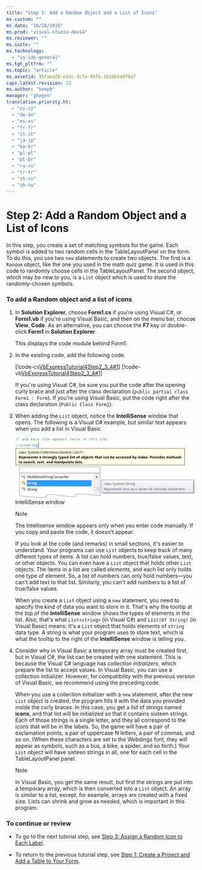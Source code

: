 ```yaml
---
title: "Step 2: Add a Random Object and a List of Icons"
ms.custom: ""
ms.date: "10/28/2016"
ms.prod: "visual-studio-dev14"
ms.reviewer: ""
ms.suite: ""
ms.technology: 
  - "vs-ide-general"
ms.tgt_pltfrm: ""
ms.topic: "article"
ms.assetid: 95faea28-eddc-4cfa-95fb-3b34b5a976d7
caps.latest.revision: 22
ms.author: "kempb"
manager: "ghogen"
translation.priority.ht: 
  - "cs-cz"
  - "de-de"
  - "es-es"
  - "fr-fr"
  - "it-it"
  - "ja-jp"
  - "ko-kr"
  - "pl-pl"
  - "pt-br"
  - "ru-ru"
  - "tr-tr"
  - "zh-cn"
  - "zh-tw"
---
```

# Step 2: Add a Random Object and a List of Icons
In this step, you create a set of matching symbols for the game. Each symbol is added to two random cells in the TableLayoutPanel on the form. To do this, you use two `new` statements to create two objects. The first is a `Random` object, like the one you used in the math quiz game. It is used in this code to randomly choose cells in the TableLayoutPanel. The second object, which may be new to you, is a `List` object which is used to store the randomly-chosen symbols.  
  
### To add a Random object and a list of icons  
  
1.  In **Solution Explorer**, choose **Form1.cs** if you're using Visual C#, or **Form1.vb** if you're using Visual Basic, and then on the menu bar, choose **View**, **Code**. As an alternative, you can choose the **F7** key or double-click **Form1** in **Solution Explorer**.  
  
     This displays the code module behind Form1.  
  
2.  In the existing code, add the following code.  
  
     [!code-cs[VbExpressTutorial4Step2_3_4#1](../ide/codesnippet/CSharp/step-2-add-a-random-object-and-a-list-of-icons_1.cs)]
     [!code-vb[VbExpressTutorial4Step2_3_4#1](../ide/codesnippet/VisualBasic/step-2-add-a-random-object-and-a-list-of-icons_1.vb)]  
  
     If you're using Visual C#, be sure you put the code after the opening curly brace and just after the class declaration (`public partial class Form1 : Form`). If you're using Visual Basic, put the code right after the class declaration (`Public Class Form1`).  
  
3.  When adding the `List` object, notice the **IntelliSense** window that opens. The following is a Visual C# example, but similar text appears when you add a list in Visual Basic.  
  
     ![Properties window showing Click event](../ide/media/express_listintellisense.png "Express_ListIntellisense")  
IntelliSense window  
  
    > [!NOTE]
    >  The Intellisense window appears only when you enter code manually. If you copy and paste the code, it doesn't appear.  
  
     If you look at the code (and remarks) in small sections, it's easier to understand. Your programs can use `List` objects to keep track of many different types of items. A list can hold numbers, true/false values, text, or other objects. You can even have a `List` object that holds other `List` objects. The items in a list are called *elements*, and each list only holds one type of element. So, a list of numbers can only hold numbers—you can't add text to that list. Similarly, you can't add numbers to a list of true/false values.  
  
     When you create a `List` object using a `new` statement, you need to specify the kind of data you want to store in it. That's why the tooltip at the top of the **IntelliSense** window shows the types of elements in the list. Also, that's what `List<string>` (in Visual C#) and `List(Of String)` (in Visual Basic) means: It's a `List` object that holds elements of `string` data type. A string is what your program uses to store text, which is what the tooltip to the right of the **IntelliSense** window is telling you.  
  
4.  Consider why in Visual Basic a temporary array must be created first, but in Visual C#, the list can be created with one statement. This is because the Visual C# language has *collection initializers*, which prepare the list to accept values. In Visual Basic, you can use a collection initializer. However, for compatibility with the previous version of Visual Basic, we recommend using the preceding code.  
  
     When you use a collection initializer with a `new` statement, after the new `List` object is created, the program fills it with the data you provided inside the curly braces. In this case, you get a list of strings named **icons**, and that list will be initialized so that it contains sixteen strings. Each of those strings is a single letter, and they all correspond to the icons that will be in the labels. So, the game will have a pair of exclamation points, a pair of uppercase N letters, a pair of commas, and so on. (When these characters are set to the Webdings font, they will appear as symbols, such as a bus, a bike, a spider, and so forth.) Your `List` object will have sixteen strings in all, one for each cell in the TableLayoutPanel panel.  
  
    > [!NOTE]
    >  In Visual Basic, you get the same result, but first the strings are put into a temporary array, which is then converted into a `List` object. An array is similar to a list, except, for example, arrays are created with a fixed size. Lists can shrink and grow as needed, which is important in this program.  
  
### To continue or review  
  
-   To go to the next tutorial step, see [Step 3: Assign a Random Icon to Each Label](../ide/step-3-assign-a-random-icon-to-each-label.md).  
  
-   To return to the previous tutorial step, see [Step 1: Create a Project and Add a Table to Your Form](../ide/step-1-create-a-project-and-add-a-table-to-your-form.md).
